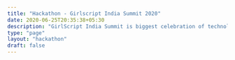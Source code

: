 ```yaml
---
title: "Hackathon - Girlscript India Summit 2020"
date: 2020-06-25T20:35:38+05:30
description: "GirlScript India Summit is biggest celebration of technology, talent, entrepreneurship and diversity, hosted by GirlScript Foundation."
type: "page"
layout: "hackathon"
draft: false
---
```


